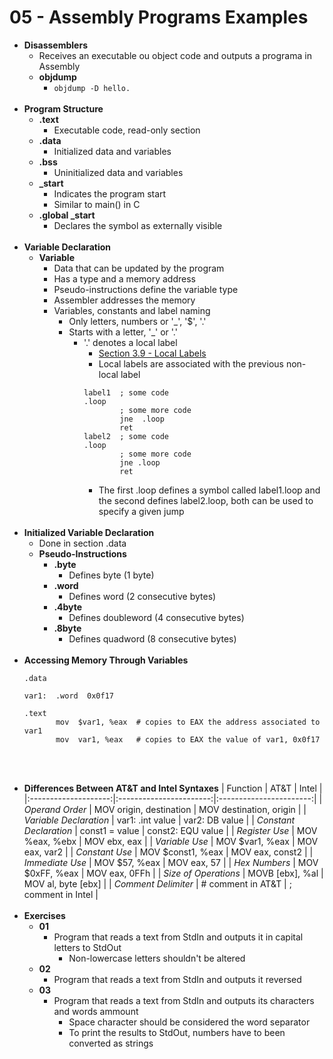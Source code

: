 # 05 - Assembly Programs Examples

* **Disassemblers**
    * Receives an executable ou object code and outputs a programa in Assembly
    * **objdump**
        * <code>objdump -D hello.</code>
<br><br>
* **Program Structure**
    * **.text**
        * Executable code, read-only section
    * **.data**
        * Initialized data and variables
    * **.bss**
        * Uninitialized data and variables
    * **_start**
        * Indicates the program start
        * Similar to main() in C
    * **.global _start**
        * Declares the symbol as externally visible
<br><br>
* **Variable Declaration**
    * **Variable**
        * Data that can be updated by the program
        * Has a type and a memory address
        * Pseudo-instructions define the variable type
        * Assembler addresses the memory
        * Variables, constants and label naming
            * Only letters, numbers or '_', '$', '.'
            * Starts with a letter, '_' or '.'
                * '.' denotes a local label
                    * [Section 3.9 - Local Labels](https://www.nasm.us/xdoc/2.10.07/html/nasmdoc3.html)
                    * Local labels are associated with the previous non-local label
                    ```assembly
                    label1  ; some code
                    .loop
                            ; some more code
                            jne  .loop
                            ret
                    label2  ; some code
                    .loop
                            ; some more code
                            jne .loop
                            ret
                    ```
                    * The first .loop defines a symbol called label1.loop and the second defines label2.loop, both can be used to specify a given jump
<br><br>
* **Initialized Variable Declaration**
    * Done in section .data
    * **Pseudo-Instructions**
        * **.byte**
            * Defines byte (1 byte)
        * **.word**
            * Defines word (2 consecutive bytes)
        * **.4byte**
            * Defines doubleword (4 consecutive bytes)
        * **.8byte**
            * Defines quadword (8 consecutive bytes)
<br><br>
* **Accessing Memory Through Variables**
    ```assembly
    .data

    var1:  .word  0x0f17

    .text
           mov  $var1, %eax  # copies to EAX the address associated to var1
           mov  var1, %eax   # copies to EAX the value of var1, 0x0f17
<br><br>
* **Differences Between AT&T and Intel Syntaxes**
    | Function             | AT&T                    | Intel                   |
    |:--------------------:|:-----------------------:|:-----------------------:|
    | *Operand Order*        | MOV origin, destination | MOV destination, origin |
    | *Variable Declaration* | var1: .int value        | var2: DB value          |
    | *Constant Declaration* | const1 = value          | const2: EQU value       |
    | *Register Use*         | MOV %eax, %ebx          | MOV ebx, eax            |
    | *Variable Use*         | MOV $var1, %eax         | MOV eax, var2           |
    | *Constant Use*         | MOV $const1, %eax       | MOV eax, const2         |
    | *Immediate Use*        | MOV $57, %eax           | MOV eax, 57             |
    | *Hex Numbers*          | MOV $0xFF, %eax         | MOV eax, 0FFh           |
    | *Size of Operations*   | MOVB [ebx], %al         | MOV al, byte [ebx]      |
    | *Comment Delimiter*    | # comment in AT&T       | ; comment in Intel      |
<br><br>
* **Exercises**
    * **01**
        * Program that reads a text from StdIn and outputs it in capital letters to StdOut
            * Non-lowercase letters shouldn't be altered
    * **02**
        * Program that reads a text from StdIn and outputs it reversed
    * **03**
        * Program that reads a text from StdIn and outputs its characters and words ammount
            * Space character should be considered the word separator
            * To print the results to StdOut, numbers have to been converted as strings